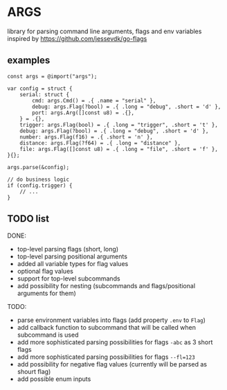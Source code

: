 # ARGS
library for parsing command line arguments, flags and env variables  
inspired by https://github.com/jessevdk/go-flags  

## examples
```zig
const args = @import("args");

var config = struct {
    serial: struct {
        cmd: args.Cmd() = .{ .name = "serial" },
        debug: args.Flag(?bool) = .{ .long = "debug", .short = 'd' },
        port: args.Arg([]const u8) = .{},
    } = .{},
    trigger: args.Flag(bool) = .{ .long = "trigger", .short = 't' },
    debug: args.Flag(?bool) = .{ .long = "debug", .short = 'd' },
    number: args.Flag(f16) = .{ .short = 'n' },
    distance: args.Flag(?f64) = .{ .long = "distance" },
    file: args.Flag([]const u8) = .{ .long = "file", .short = 'f' },
}{};

args.parse(&config);

// do business logic
if (config.trigger) {
    // ...
}

```

## TODO list
DONE:
- top-level parsing flags (short, long)
- top-level parsing positional arguments
- added all variable types for flag values
- optional flag values
- support for top-level subcommands
- add possibility for nesting (subcommands and flags/positional arguments for them)

TODO:
- parse environment variables into flags (add property `.env` to `Flag`)
- add callback function to subcommand that will be called when subcommand is used
- add more sophisticated parsing possibilities for flags `-abc` as 3 short flags
- add more sophisticated parsing possibilities for flags `--fl=123`
- add possibility for negative flag values (currently will be parsed as shourt flag)
- add possible enum inputs

